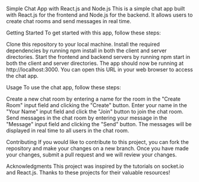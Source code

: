 Simple Chat App with React.js and Node.js
This is a simple chat app built with React.js for the frontend and Node.js for the backend. It allows users to create chat rooms and send messages in real time.

Getting Started
To get started with this app, follow these steps:

Clone this repository to your local machine.
Install the required dependencies by running npm install in both the client and server directories.
Start the frontend and backend servers by running npm start in both the client and server directories.
The app should now be running at http://localhost:3000. You can open this URL in your web browser to access the chat app.

Usage
To use the chat app, follow these steps:

Create a new chat room by entering a name for the room in the "Create Room" input field and clicking the "Create" button.
Enter your name in the "Your Name" input field and click the "Join" button to join the chat room.
Send messages in the chat room by entering your message in the "Message" input field and clicking the "Send" button.
The messages will be displayed in real time to all users in the chat room.

Contributing
If you would like to contribute to this project, you can fork the repository and make your changes on a new branch. Once you have made your changes, submit a pull request and we will review your changes.

Acknowledgments
This project was inspired by the tutorials on socket.io and React.js. Thanks to these projects for their valuable resources!
